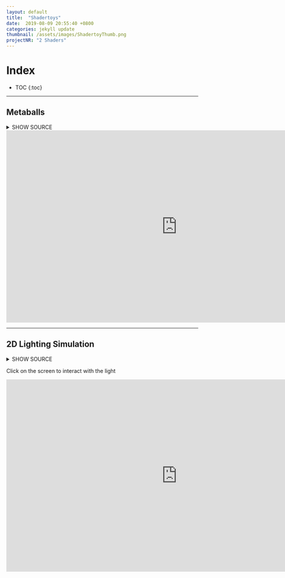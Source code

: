 ```yaml
---
layout: default
title:  "Shadertoys"
date:  2019-08-09 20:55:40 +0800
categories: jekyll update
thumbnail: /assets/images/ShadertoyThumb.png
projectNR: "2 Shaders"
---
```


# Index
* TOC
{:toc}

---

## Metaballs

<details><summary>SHOW SOURCE</summary>

<p>
{% include metaballShader.txt %}
</p>
</details>


<iframe width="896" height="504" frameborder="0" src="https://www.shadertoy.com/embed/wsVczw?gui=true&t=10&paused=true&muted=false" allowfullscreen></iframe>

---

## 2D Lighting Simulation

<details><summary>SHOW SOURCE</summary>
<p>
{% include 2dLightShader.txt %}
</p>
</details>

Click on the screen to interact with the light

<iframe width="896" height="504" frameborder="0" src="https://www.shadertoy.com/embed/wdycRm?gui=true&t=10&paused=true&muted=false" allowfullscreen></iframe>